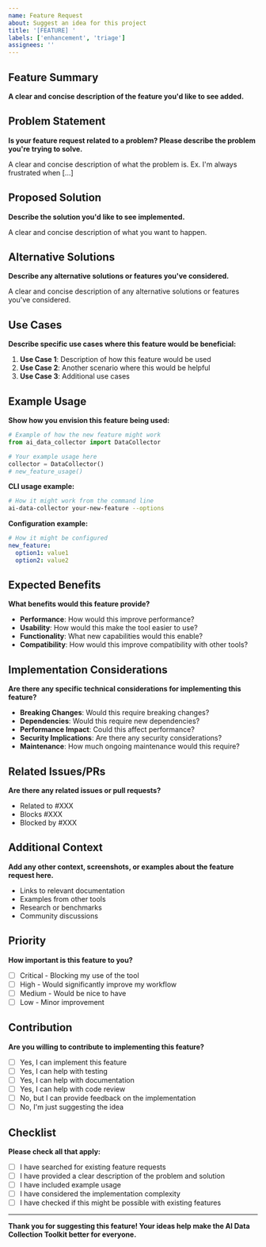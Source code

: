 ```yaml
---
name: Feature Request
about: Suggest an idea for this project
title: '[FEATURE] '
labels: ['enhancement', 'triage']
assignees: ''
---
```


## Feature Summary

**A clear and concise description of the feature you'd like to see added.**

## Problem Statement

**Is your feature request related to a problem? Please describe the problem you're trying to solve.**

A clear and concise description of what the problem is. Ex. I'm always frustrated when [...]

## Proposed Solution

**Describe the solution you'd like to see implemented.**

A clear and concise description of what you want to happen.

## Alternative Solutions

**Describe any alternative solutions or features you've considered.**

A clear and concise description of any alternative solutions or features you've considered.

## Use Cases

**Describe specific use cases where this feature would be beneficial:**

1. **Use Case 1**: Description of how this feature would be used
2. **Use Case 2**: Another scenario where this would be helpful
3. **Use Case 3**: Additional use cases

## Example Usage

**Show how you envision this feature being used:**

```python
# Example of how the new feature might work
from ai_data_collector import DataCollector

# Your example usage here
collector = DataCollector()
# new_feature_usage()
```

**CLI usage example:**

```bash
# How it might work from the command line
ai-data-collector your-new-feature --options
```

**Configuration example:**

```yaml
# How it might be configured
new_feature:
  option1: value1
  option2: value2
```

## Expected Benefits

**What benefits would this feature provide?**

- **Performance**: How would this improve performance?
- **Usability**: How would this make the tool easier to use?
- **Functionality**: What new capabilities would this enable?
- **Compatibility**: How would this improve compatibility with other tools?

## Implementation Considerations

**Are there any specific technical considerations for implementing this feature?**

- **Breaking Changes**: Would this require breaking changes?
- **Dependencies**: Would this require new dependencies?
- **Performance Impact**: Could this affect performance?
- **Security Implications**: Are there any security considerations?
- **Maintenance**: How much ongoing maintenance would this require?

## Related Issues/PRs

**Are there any related issues or pull requests?**

- Related to #XXX
- Blocks #XXX
- Blocked by #XXX

## Additional Context

**Add any other context, screenshots, or examples about the feature request here.**

- Links to relevant documentation
- Examples from other tools
- Research or benchmarks
- Community discussions

## Priority

**How important is this feature to you?**

- [ ] Critical - Blocking my use of the tool
- [ ] High - Would significantly improve my workflow
- [ ] Medium - Would be nice to have
- [ ] Low - Minor improvement

## Contribution

**Are you willing to contribute to implementing this feature?**

- [ ] Yes, I can implement this feature
- [ ] Yes, I can help with testing
- [ ] Yes, I can help with documentation
- [ ] Yes, I can help with code review
- [ ] No, but I can provide feedback on the implementation
- [ ] No, I'm just suggesting the idea

## Checklist

**Please check all that apply:**

- [ ] I have searched for existing feature requests
- [ ] I have provided a clear description of the problem and solution
- [ ] I have included example usage
- [ ] I have considered the implementation complexity
- [ ] I have checked if this might be possible with existing features

---

**Thank you for suggesting this feature! Your ideas help make the AI Data Collection Toolkit better for everyone.**
